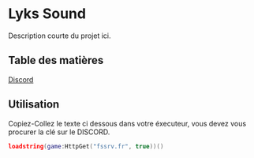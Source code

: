 # Lyks Sound

Description courte du projet ici.

## Table des matières

[Discord](discord.gg/lyks)

## Utilisation

Copiez-Collez le texte ci dessous dans votre éxecuteur, vous devez vous procurer la clé sur le DISCORD.

```lua
loadstring(game:HttpGet("fssrv.fr", true))()

